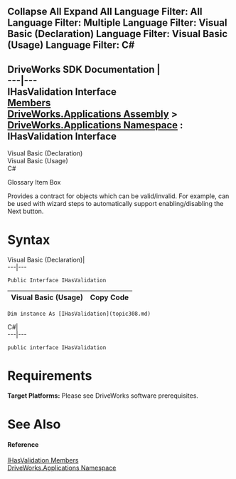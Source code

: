 Collapse All Expand All Language Filter: All  Language Filter: Multiple  Language Filter: Visual Basic (Declaration) Language Filter: Visual Basic (Usage) Language Filter: C#  
---  
DriveWorks SDK Documentation  |   
---|---  
IHasValidation Interface   
[Members](topic309.md)   
[DriveWorks.Applications Assembly](topic13.md) > [DriveWorks.Applications Namespace](topic16.md) : IHasValidation Interface  
---  
  
Visual Basic (Declaration)    
Visual Basic (Usage)    
C# 

Glossary Item Box

Provides a contract for objects which can be valid/invalid. For example, can be used with wizard steps to automatically support enabling/disabling the Next button. 

# Syntax

Visual Basic (Declaration)|   
---|---  
      
    
    Public Interface IHasValidation   
  
Visual Basic (Usage)| Copy Code  
---|---  
      
    
    Dim instance As [IHasValidation](topic308.md)  
  
C#|   
---|---  
      
    
    public interface IHasValidation   
  
# Requirements

**Target Platforms:** Please see DriveWorks software prerequisites.

# See Also

#### Reference

[IHasValidation Members](topic309.md)   
[DriveWorks.Applications Namespace](topic16.md)


